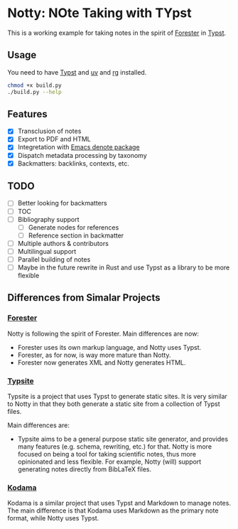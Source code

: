 # Notty: NOte Taking with TYpst

This is a working example for taking notes in the spirit of [Forester](https://www.forester-notes.org/index/index.xml) in [Typst](https://github.com/typst/typst).

## Usage

You need to have [Typst](https://github.com/typst/typst) and [uv](https://docs.astral.sh/uv/) and [rg](https://github.com/BurntSushi/ripgrep) installed.

```bash
chmod +x build.py
./build.py --help
```

## Features

- [x] Transclusion of notes
- [x] Export to PDF and HTML
- [x] Integretation with [Emacs denote package](https://protesilaos.com/emacs/denote)
- [x] Dispatch metadata processing by taxonomy
- [x] Backmatters: backlinks, contexts, etc.

## TODO
- [ ] Better looking for backmatters
- [ ] TOC
- [ ] Bibliography support
    - [ ] Generate nodes for references
    - [ ] Reference section in backmatter
- [ ] Multiple authors & contributors
- [ ] Multilingual support
- [ ] Parallel building of notes
- [ ] Maybe in the future rewrite in Rust and use Typst as a library to be more flexible

## Differences from Simalar Projects

### [Forester](https://www.forester-notes.org/index/index.xml)

Notty is following the spirit of Forester. Main differences are now:

- Forester uses its own markup language, and Notty uses Typst.
- Forester, as for now, is way more mature than Notty.
- Forester now generates XML and Notty generates HTML.

### [Typsite](https://github.com/Glomzzz/typsite)

Typsite is a project that uses Typst to generate static sites. It is very similar to Notty in that they both generate a static site from a collection of Typst files.

Main differences are:

- Typsite aims to be a general purpose static site generator, and provides many features (e.g. schema, rewriting, etc.) for that. Notty is more focused on being a tool for taking scientific notes, thus more opinionated and less flexible. For example, Notty (will) support generating notes directly from BibLaTeX files.

### [Kodama](https://github.com/kokic/kodama)

Kodama is a similar project that uses Typst and Markdown to manage notes. The main difference is that Kodama uses Markdown as the primary note format, while Notty uses Typst.